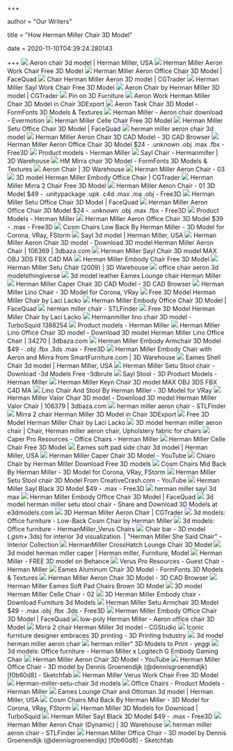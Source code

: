 +++
        
author = "Our Writers"
        
title = "How Herman Miller Chair 3D Model"
        
date = 2020-11-10T04:39:24.280143
        
+++
[ ![](https://media.designconnected.com/vfs/0f0aa92826c215890a53d7369269a917_1180/17d8a9cec29c7a8a0e2b81728f529438.jpg)](https://media.designconnected.com/vfs/0f0aa92826c215890a53d7369269a917_1180/17d8a9cec29c7a8a0e2b81728f529438.jpg) Aeron chair 3d model | Herman Miller, USA
[ ![](https://www.renderhub.com/renderhub/herman-miller-aeron-work-chair/herman-miller-aeron-work-chair-01.jpg)](https://www.renderhub.com/renderhub/herman-miller-aeron-work-chair/herman-miller-aeron-work-chair-01.jpg) Herman Miller Aeron Work Chair Free 3D Model
[ ![](http://cdn.shopify.com/s/files/1/2343/6313/products/Herman-Miller-Aeron-Office-Chair-1_1024x1024.jpg?v=1571718501)](http://cdn.shopify.com/s/files/1/2343/6313/products/Herman-Miller-Aeron-Office-Chair-1_1024x1024.jpg?v=1571718501) Herman Miller Aeron Office Chair 3D Model | FaceQuad
[ ![](https://img1.cgtrader.com/items/1013011/95ea3a2052/chair-herman-miller-aeron-3d-model-max-fbx.jpg)](https://img1.cgtrader.com/items/1013011/95ea3a2052/chair-herman-miller-aeron-3d-model-max-fbx.jpg) Chair Herman Miller Aeron 3D model | CGTrader
[ ![](https://www.renderhub.com/renderhub/herman-miller-sayl-work-chair/herman-miller-sayl-work-chair-01.jpg)](https://www.renderhub.com/renderhub/herman-miller-sayl-work-chair/herman-miller-sayl-work-chair-01.jpg) Herman Miller Sayl Work Chair Free 3D Model
[ ![](https://img2.cgtrader.com/items/17413/7f286bd536/aeron-chair-by-herman-miller-3d-model-max-obj-fbx.jpg)](https://img2.cgtrader.com/items/17413/7f286bd536/aeron-chair-by-herman-miller-3d-model-max-obj-fbx.jpg) Aeron Chair by Herman Miller 3D model | CGTrader
[ ![](https://i.pinimg.com/originals/e5/bc/ed/e5bced4bdc3a66ab1361208c327e19fe.jpg)](https://i.pinimg.com/originals/e5/bc/ed/e5bced4bdc3a66ab1361208c327e19fe.jpg) Pin on 3D Furniture
[ ![](https://netrinoimages.s3.eu-west-2.amazonaws.com/2013/02/14/142144/69381/aeron_work_herman_miller_chair_3d_model_c4d_max_obj_fbx_ma_lwo_3ds_3dm_stl_725081_o.jpg)](https://netrinoimages.s3.eu-west-2.amazonaws.com/2013/02/14/142144/69381/aeron_work_herman_miller_chair_3d_model_c4d_max_obj_fbx_ma_lwo_3ds_3dm_stl_725081_o.jpg) Aeron Work Herman Miller Chair 3D Model in Chair 3DExport
[ ![](https://www.formfonts.com/files/1/4425/model-aeron-chair-herman-miller_FF_Model_ID4425_1_AeronHMPOSE.jpg)](https://www.formfonts.com/files/1/4425/model-aeron-chair-herman-miller_FF_Model_ID4425_1_AeronHMPOSE.jpg) Aeron Task Chair 3D Model - FormFonts 3D Models & Textures
[ ![](https://evermotion.org/files/download_images/herman-miller-aeron-chair_0_252.jpg)](https://evermotion.org/files/download_images/herman-miller-aeron-chair_0_252.jpg) Herman Miller - Aeron chair download - Evermotion
[ ![](https://www.renderhub.com/renderhub/herman-miller-celle-chair/herman-miller-celle-chair-01.jpg)](https://www.renderhub.com/renderhub/herman-miller-celle-chair/herman-miller-celle-chair-01.jpg) Herman Miller Celle Chair Free 3D Model
[ ![](http://cdn.shopify.com/s/files/1/2343/6313/products/Herman-Miller-Setu-Office-Chair-12_1024x1024.jpg?v=1571718501)](http://cdn.shopify.com/s/files/1/2343/6313/products/Herman-Miller-Setu-Office-Chair-12_1024x1024.jpg?v=1571718501) Herman Miller Setu Office Chair 3D Model | FaceQuad
[ ![](https://static.turbosquid.com/Preview/000242/786/8J/herman-miller-aeron-chair-3d-model_D.jpg)](https://static.turbosquid.com/Preview/000242/786/8J/herman-miller-aeron-chair-3d-model_D.jpg) herman miller aeron chair 3d model
[ ![](https://www.3dcadbrowser.com/th/1/122/122580.jpg)](https://www.3dcadbrowser.com/th/1/122/122580.jpg) Herman Miller Aeron Chair 3D CAD Model - 3D CAD Browser
[ ![](https://preview.free3d.com/img/2014/03/2279380702577296569/tm8v2rqt-900.jpg)](https://preview.free3d.com/img/2014/03/2279380702577296569/tm8v2rqt-900.jpg) Herman Miller Aeron Office Chair 3D Model $24 - .unknown .obj .max .fbx -  Free3D
[ ![](https://www.hermanmiller.com/content/dam/hmicom/app_assets/product_models/s/special_gaming_edition_aeron_chair/HMI_Special_Gaming_Edition_Aeron_Chair_mdl_c.jpg.rendition.480.360.jpg)](https://www.hermanmiller.com/content/dam/hmicom/app_assets/product_models/s/special_gaming_edition_aeron_chair/HMI_Special_Gaming_Edition_Aeron_Chair_mdl_c.jpg.rendition.480.360.jpg) Product models - Herman Miller
[ ![](https://3dwarehouse.sketchup.com/warehouse/v1.0/publiccontent/a1a642b9-c102-41a7-ab75-89cea0b276fc)](https://3dwarehouse.sketchup.com/warehouse/v1.0/publiccontent/a1a642b9-c102-41a7-ab75-89cea0b276fc) Sayl Chair - Hermanmiller | 3D Warehouse
[ ![](https://www.formfonts.com/files/1/16387/mirra-office-chair-from-herman-miller_FF_Model_ID16387_1_tn01.jpg)](https://www.formfonts.com/files/1/16387/mirra-office-chair-from-herman-miller_FF_Model_ID16387_1_tn01.jpg) HM Mirra chair 3D Model - FormFonts 3D Models & Textures
[ ![](https://3dwarehouse.sketchup.com/warehouse/v1.0/publiccontent/30c5ba96-f83d-46a3-83e6-16742e1d7676)](https://3dwarehouse.sketchup.com/warehouse/v1.0/publiccontent/30c5ba96-f83d-46a3-83e6-16742e1d7676) Aeron Chair | 3D Warehouse
[ ![](https://www.tornado-studios.com/sites/default/files/styles/slider_full/public/products/2083/gallery/herman_miller_aeron_chair_03_thumbnail_square_0000.jpg?itok=BRhUs62h)](https://www.tornado-studios.com/sites/default/files/styles/slider_full/public/products/2083/gallery/herman_miller_aeron_chair_03_thumbnail_square_0000.jpg?itok=BRhUs62h) Herman Miller Aeron Chair - 03
[ ![](https://img-new.cgtrader.com/items/312020/6b0117ecd0/herman-miller-embody-office-chair-3d-model-max-obj-fbx.jpg)](https://img-new.cgtrader.com/items/312020/6b0117ecd0/herman-miller-embody-office-chair-3d-model-max-obj-fbx.jpg) 3D model Herman Miller Embody Office Chair | CGTrader
[ ![](https://www.renderhub.com/renderhub/herman-miller-mirra-2-chair/herman-miller-mirra-2-chair-01.jpg)](https://www.renderhub.com/renderhub/herman-miller-mirra-2-chair/herman-miller-mirra-2-chair-01.jpg) Herman Miller Mirra 2 Chair Free 3D Model
[ ![](https://preview.free3d.com/img/2018/03/2206061652393068413/8qyhg2on-900.jpg)](https://preview.free3d.com/img/2018/03/2206061652393068413/8qyhg2on-900.jpg) Herman Miller Aeron Chair - 01 3D Model $49 - .unitypackage .upk .c4d .max  .ma .obj - Free3D
[ ![](https://cdn.shopify.com/s/files/1/2343/6313/products/Herman-Miller-Setu-Office-Chair-1_1200x1200.jpg?v=1571718501)](https://cdn.shopify.com/s/files/1/2343/6313/products/Herman-Miller-Setu-Office-Chair-1_1200x1200.jpg?v=1571718501) Herman Miller Setu Office Chair 3D Model | FaceQuad
[ ![](https://preview.free3d.com/img/2014/03/2279380702577296569/hty61y9z-900.jpg)](https://preview.free3d.com/img/2014/03/2279380702577296569/hty61y9z-900.jpg) Herman Miller Aeron Office Chair 3D Model $24 - .unknown .obj .max .fbx -  Free3D
[ ![](https://www.hermanmiller.com/content/dam/hmicom/app_assets/product_models/v/verus_chairs/verus_chair_suspension_back_height_adjustable_arms/HMI_Verus_Chair_Suspension_Back_Height_Adjustable_Arms_mdl_c.jpg.rendition.480.360.jpg)](https://www.hermanmiller.com/content/dam/hmicom/app_assets/product_models/v/verus_chairs/verus_chair_suspension_back_height_adjustable_arms/HMI_Verus_Chair_Suspension_Back_Height_Adjustable_Arms_mdl_c.jpg.rendition.480.360.jpg) Product Models - Herman Miller
[ ![](https://preview.free3d.com/img/2017/01/2174874984592180802/3i2axl2h-900.jpg)](https://preview.free3d.com/img/2017/01/2174874984592180802/3i2axl2h-900.jpg) Herman Miller Aeron Office Chair 3D Model $39 - .max - Free3D
[ ![](https://cgmood.com/storage/previews/11-2018/1146/1146-2.jpeg)](https://cgmood.com/storage/previews/11-2018/1146/1146-2.jpeg) Cosm Chairs Low Back By Herman Miller - 3D Model for Corona, VRay, FStorm
[ ![](https://media.designconnected.com/vfs/d32c143278c44684871f6b8bd1a89cba_1491/4269f7b87bfc559c070dc19e4643f35b.jpg)](https://media.designconnected.com/vfs/d32c143278c44684871f6b8bd1a89cba_1491/4269f7b87bfc559c070dc19e4643f35b.jpg) Sayl 3d model | Herman Miller, USA
[ ![](https://static.3dbaza.com/models/106369/863f3fb245324a318936c081.jpg)](https://static.3dbaza.com/models/106369/863f3fb245324a318936c081.jpg) Herman Miller Aeron Chair 3D model - Download 3D model Herman Miller Aeron  Chair | 106369 | 3dbaza.com
[ ![](https://img-new.cgtrader.com/items/2218884/72d56850ee/herman-miller-sayl-chair-3d-model-max-obj-3ds-fbx-c4d-ma.jpg)](https://img-new.cgtrader.com/items/2218884/72d56850ee/herman-miller-sayl-chair-3d-model-max-obj-3ds-fbx-c4d-ma.jpg) Herman Miller Sayl Chair 3D model MAX OBJ 3DS FBX C4D MA
[ ![](https://www.renderhub.com/renderhub/herman-miller-embody-chair/herman-miller-embody-chair-01.jpg)](https://www.renderhub.com/renderhub/herman-miller-embody-chair/herman-miller-embody-chair-01.jpg) Herman Miller Embody Chair Free 3D Model
[ ![](https://3dwarehouse.sketchup.com/warehouse/v1.0/publiccontent/4e16766a-c394-48de-bf49-49fcd22aeb83)](https://3dwarehouse.sketchup.com/warehouse/v1.0/publiccontent/4e16766a-c394-48de-bf49-49fcd22aeb83) Herman Miller Setu Chair (2009) | 3D Warehouse
[ ![](https://storage.googleapis.com/3d_model_images/815/8155977/aeron-chair-by-herman-miller-3d-model-l2DHnJPS_200.jpg)](https://storage.googleapis.com/3d_model_images/815/8155977/aeron-chair-by-herman-miller-3d-model-l2DHnJPS_200.jpg)  office chair aeron 3d modelsthingiverse
[ ![](http://www.3dklad.com/uploads/cache/data/catalog/1400762857_eames_lounge_1-3000x2000.jpg)](http://www.3dklad.com/uploads/cache/data/catalog/1400762857_eames_lounge_1-3000x2000.jpg) 3d model leather Eames Lounge chair Herman Miller
[ ![](https://www.3dcadbrowser.com/th/1/122/122582.jpg)](https://www.3dcadbrowser.com/th/1/122/122582.jpg) Herman Miller Caper Chair 3D CAD Model - 3D CAD Browser
[ ![](https://cgmood.com/storage/previews/03-2019/2410/2410-4432.jpeg)](https://cgmood.com/storage/previews/03-2019/2410/2410-4432.jpeg) Herman Miller Lino Chair - 3D Model for Corona, VRay
[ ![](https://cgtips.org/wp-content/uploads/2019/11/Free-3D-Model-Herman-Miller-Chair-by-Laci-Lacko-1.jpg)](https://cgtips.org/wp-content/uploads/2019/11/Free-3D-Model-Herman-Miller-Chair-by-Laci-Lacko-1.jpg) Free 3D Model Herman Miller Chair by Laci Lacko
[ ![](https://cdn.shopify.com/s/files/1/2343/6313/products/Herman-Miller-Embody-Office-Chair-10_1024x1024.jpg?v=1571718504)](https://cdn.shopify.com/s/files/1/2343/6313/products/Herman-Miller-Embody-Office-Chair-10_1024x1024.jpg?v=1571718504) Herman Miller Embody Office Chair 3D Model | FaceQuad
[ ![](https://storage.googleapis.com/3d_model_images/777/7775863/herman-miller-setu-chair-sDmDTPzC_200.jpg)](https://storage.googleapis.com/3d_model_images/777/7775863/herman-miller-setu-chair-sDmDTPzC_200.jpg) herman miller chair - STLFinder
[ ![](https://cgtips.org/wp-content/uploads/2019/11/Free-3D-Model-Herman-Miller-Chair-by-Laci-Lacko-2.jpg)](https://cgtips.org/wp-content/uploads/2019/11/Free-3D-Model-Herman-Miller-Chair-by-Laci-Lacko-2.jpg) Free 3D Model Herman Miller Chair by Laci Lacko
[ ![](https://static.turbosquid.com/Preview/2019/03/17__23_28_13/HermanMiller_LinoChair1.jpg7E18B214-9724-4A5D-BCCD-6FCE6D7E25E0Default.jpg)](https://static.turbosquid.com/Preview/2019/03/17__23_28_13/HermanMiller_LinoChair1.jpg7E18B214-9724-4A5D-BCCD-6FCE6D7E25E0Default.jpg) Hermanmiller lino chair 3D model - TurboSquid 1388254
[ ![](https://www.hermanmiller.com/content/dam/hmicom/app_assets/product_models/s/special_gaming_edition_sayl_chair/HMI_Special_Gaming_Edition_Sayl_Chair_mdl_c.jpg)](https://www.hermanmiller.com/content/dam/hmicom/app_assets/product_models/s/special_gaming_edition_sayl_chair/HMI_Special_Gaming_Edition_Sayl_Chair_mdl_c.jpg) Product models - Herman Miller
[ ![](https://static.3dbaza.com/models/34270/3fa56f4cefca425b97f094fb.jpg)](https://static.3dbaza.com/models/34270/3fa56f4cefca425b97f094fb.jpg) Herman Miller Lino Office Chair 3D model - Download 3D model Herman Miller  Lino Office Chair | 34270 | 3dbaza.com
[ ![](https://preview.free3d.com/img/2013/11/2188239076543432362/u1c1o3m2-900.jpg)](https://preview.free3d.com/img/2013/11/2188239076543432362/u1c1o3m2-900.jpg) Herman Miller Embody Armchair 3D Model $49 - .obj .fbx .3ds .max - Free3D
[ ![](https://3dwarehouse.sketchup.com/warehouse/v1.0/publiccontent/9d9dddd0-25f5-4520-8095-74db7a8cd247)](https://3dwarehouse.sketchup.com/warehouse/v1.0/publiccontent/9d9dddd0-25f5-4520-8095-74db7a8cd247) Herman Miller Embody Chair with Aeron and Mirra from SmartFurniture.com | 3D  Warehouse
[ ![](https://media.designconnected.com/vfs/1ad12c9fb55aeace23b180a3bb596794_1003/a8beb852f5f4e788879c882ce614e5b3.jpg)](https://media.designconnected.com/vfs/1ad12c9fb55aeace23b180a3bb596794_1003/a8beb852f5f4e788879c882ce614e5b3.jpg) Eames Shell Chair 3d model | Herman Miller, USA
[ ![](https://3dbrute.com/wp-content/uploads/2019/04/herman-miller-setu-stool.jpg)](https://3dbrute.com/wp-content/uploads/2019/04/herman-miller-setu-stool.jpg) Herman Miller Setu Stool chair - Download -3d Models Free -3dbrute
[ ![](https://www.hermanmiller.com/content/dam/hmicom/app_assets/product_models/s/sayl_stool/HMI_Sayl_Stool_mdl_c.jpg)](https://www.hermanmiller.com/content/dam/hmicom/app_assets/product_models/s/sayl_stool/HMI_Sayl_Stool_mdl_c.jpg) Sayl Stool - 3D Product Models - Herman Miller
[ ![](https://img2.cgtrader.com/items/2218845/63db63c626/herman-miller-keyn-chair-3d-model-max-obj-3ds-fbx-c4d-ma.jpg)](https://img2.cgtrader.com/items/2218845/63db63c626/herman-miller-keyn-chair-3d-model-max-obj-3ds-fbx-c4d-ma.jpg) Herman Miller Keyn Chair 3D model MAX OBJ 3DS FBX C4D MA
[ ![](https://cgmood.com/storage/previews/02-2020/14739/14739-30659.jpg)](https://cgmood.com/storage/previews/02-2020/14739/14739-30659.jpg) Lino Chair And Stool By Herman Miller - 3D Model for VRay
[ ![](https://static.3dbaza.com/models/106379/16cb8c0508cb44b6bc6f5e58.jpg)](https://static.3dbaza.com/models/106379/16cb8c0508cb44b6bc6f5e58.jpg) Herman Miller Valor Chair 3D model - Download 3D model Herman Miller Valor  Chair | 106379 | 3dbaza.com
[ ![](https://storage.googleapis.com/stlfinder/101/herman-miller-aeron-headrest-free-3d-print-model-T1R8eV3o_200.jpg)](https://storage.googleapis.com/stlfinder/101/herman-miller-aeron-headrest-free-3d-print-model-T1R8eV3o_200.jpg) herman miller aeron chair - STLFinder
[ ![](https://netrinoimages.s3.eu-west-2.amazonaws.com/2009/12/11/21309/214873/mirra_2_chair_herman_miller_3d_model_c4d_max_obj_fbx_ma_lwo_3ds_3dm_stl_2264035_o.jpg)](https://netrinoimages.s3.eu-west-2.amazonaws.com/2009/12/11/21309/214873/mirra_2_chair_herman_miller_3d_model_c4d_max_obj_fbx_ma_lwo_3ds_3dm_stl_2264035_o.jpg) Mirra 2 chair Herman Miller 3D Model in Chair 3DExport
[ ![](https://cgtips.org/wp-content/uploads/2019/11/Free-3D-Model-Herman-Miller-Chair-by-Laci-Lacko-3.jpg)](https://cgtips.org/wp-content/uploads/2019/11/Free-3D-Model-Herman-Miller-Chair-by-Laci-Lacko-3.jpg) Free 3D Model Herman Miller Chair by Laci Lacko
[ ![](https://i.pinimg.com/originals/87/4f/76/874f7684cb84fee972b5ded337156829.jpg)](https://i.pinimg.com/originals/87/4f/76/874f7684cb84fee972b5ded337156829.jpg) 3D model herman miller aeron chair | Chair, Herman miller aeron chair,  Upholstery fabric for chairs
[ ![](https://www.hermanmiller.com/content/dam/hmicom/app_assets/product_models/c/caper_multipurpose_chair/HMI_Caper_Multipurpose_Chair_mdl_c.jpg)](https://www.hermanmiller.com/content/dam/hmicom/app_assets/product_models/c/caper_multipurpose_chair/HMI_Caper_Multipurpose_Chair_mdl_c.jpg) Caper Pro Resources - Office Chairs - Herman Miller
[ ![](https://www.renderhub.com/renderhub/herman-miller-celle-chair/herman-miller-celle-chair-02.jpg)](https://www.renderhub.com/renderhub/herman-miller-celle-chair/herman-miller-celle-chair-02.jpg) Herman Miller Celle Chair Free 3D Model
[ ![](https://media.designconnected.com/vfs/4e6b42d061b1e91e94d6d9c0ad938ddd_1439/f290d7ef06a9fa29d750c582a8f1f9f6.jpg)](https://media.designconnected.com/vfs/4e6b42d061b1e91e94d6d9c0ad938ddd_1439/f290d7ef06a9fa29d750c582a8f1f9f6.jpg) Eames soft pad side chair 3d model | Herman Miller, USA
[ ![](https://i.ytimg.com/vi/3fNpWug0u2U/maxresdefault.jpg)](https://i.ytimg.com/vi/3fNpWug0u2U/maxresdefault.jpg) Herman Miller Caper Chair 3D Model - YouTube
[ ![](https://hum3d.com/wp-content/uploads/2016/04/19/Chiaro_chair_600_lq_0001.jpg)](https://hum3d.com/wp-content/uploads/2016/04/19/Chiaro_chair_600_lq_0001.jpg) Chiaro Chair by Herman Miller Download Free 3D models
[ ![](https://cgmood.com/storage/previews/11-2018/1149/1149-2.jpeg)](https://cgmood.com/storage/previews/11-2018/1149/1149-2.jpeg) Cosm Chairs Mid Back By Herman Miller - 3D Model for Corona, VRay, FStorm
[ ![](https://i.ytimg.com/vi/py0C3k5xih4/maxresdefault.jpg)](https://i.ytimg.com/vi/py0C3k5xih4/maxresdefault.jpg) Herman Miller Setu Stool chair 3D Model From CreativeCrash.com - YouTube
[ ![](https://preview.free3d.com/img/2013/07/1821850496890046190/5hmcp46i-900.jpg)](https://preview.free3d.com/img/2013/07/1821850496890046190/5hmcp46i-900.jpg) Herman Miller Sayl Black 3D Model $49 - .max - Free3D
[ ![](https://static.turbosquid.com/Preview/2014/05/18__06_48_27/Herman_Miller_Sayl_1.pngb432642d-c031-4fd2-a85f-0abbe0870e62Original.jpg)](https://static.turbosquid.com/Preview/2014/05/18__06_48_27/Herman_Miller_Sayl_1.pngb432642d-c031-4fd2-a85f-0abbe0870e62Original.jpg) herman miller sayl 3d max
[ ![](https://cdn.shopify.com/s/files/1/2343/6313/products/Herman-Miller-Embody-Office-Chair-13_1024x1024.jpg?v=1571718504)](https://cdn.shopify.com/s/files/1/2343/6313/products/Herman-Miller-Embody-Office-Chair-13_1024x1024.jpg?v=1571718504) Herman Miller Embody Office Chair 3D Model | FaceQuad
[ ![](http://www.e3dmodels.com/wp-content/3dmodels/furniture/3d-model-herman-miller-setu-stool-chair-715634.jpg)](http://www.e3dmodels.com/wp-content/3dmodels/furniture/3d-model-herman-miller-setu-stool-chair-715634.jpg) 3d model herman miller setu stool chair - Share and Download 3D Models at  e3dmodels.com
[ ![](https://img-new.cgtrader.com/items/1998976/260133f5fa/herman-miller-aeron-chair-3d-model-rigged-max-bip-obj-mtl-3ds-fbx-dae-mat.jpg)](https://img-new.cgtrader.com/items/1998976/260133f5fa/herman-miller-aeron-chair-3d-model-rigged-max-bip-obj-mtl-3ds-fbx-dae-mat.jpg) 3D Herman Miller Aeron Chair | CGTrader
[ ![](https://b4.3ddd.ru/media/cache/tuk_model_custom_filter_en/model_images/0000/0000/2658/2658526.5e0b6556d950e.jpeg)](https://b4.3ddd.ru/media/cache/tuk_model_custom_filter_en/model_images/0000/0000/2658/2658526.5e0b6556d950e.jpeg) 3d models: Office furniture - Low-Back Cosm Chair by Herman Miller
[ ![](https://b4.3ddd.ru/media/cache/tuk_model_custom_filter_en/model_images/0000/0000/2388/2388195.5c89289b6babd.jpeg)](https://b4.3ddd.ru/media/cache/tuk_model_custom_filter_en/model_images/0000/0000/2388/2388195.5c89289b6babd.jpeg) 3d models: Office furniture - HermanMiller_Verus Chairs
[ ![](https://storage3d.com/storage/2017.11/e152dea521bec00230b0a3497c364d92.jpg)](https://storage3d.com/storage/2017.11/e152dea521bec00230b0a3497c364d92.jpg) Chair bar - 3D model (*.gsm+*.3ds) for interior 3d visualization. | "Herman  Miller She Said Chair" - Interior Collection
[ ![](https://3dteamz.com/wp-content/uploads/edd/2018/10/HermanMiller-CrossHatch-Lounge-Chair-3D-Model.jpg)](https://3dteamz.com/wp-content/uploads/edd/2018/10/HermanMiller-CrossHatch-Lounge-Chair-3D-Model.jpg) HermanMiller CrossHatch Lounge Chair 3D Model
[ ![](https://i.pinimg.com/originals/e3/e5/e8/e3e5e84b0ffe26af63bb3625b5864fb7.jpg)](https://i.pinimg.com/originals/e3/e5/e8/e3e5e84b0ffe26af63bb3625b5864fb7.jpg) 3d model herman miller caper | Herman miller, Furniture, Model
[ ![](https://mir-s3-cdn-cf.behance.net/project_modules/max_1200/37408e72799495.5bf3fbb931704.jpg)](https://mir-s3-cdn-cf.behance.net/project_modules/max_1200/37408e72799495.5bf3fbb931704.jpg) Herman Miller - FREE 3D model on Behance
[ ![](https://www.hermanmiller.com/content/dam/hmicom/app_assets/product_models/v/verus_side_chairs/verus_side_chair_suspension_back_armless/HMI_Verus_Side_Chair_Suspension_Back_Armless_mdl_c.jpg)](https://www.hermanmiller.com/content/dam/hmicom/app_assets/product_models/v/verus_side_chairs/verus_side_chair_suspension_back_armless/HMI_Verus_Side_Chair_Suspension_Back_Armless_mdl_c.jpg) Verus Pro Resources - Guest Chair - Herman Miller
[ ![](https://www.formfonts.com/files/1/2365/eames-aluminum-chair-with-casters-herman-miller-management_ManagementChairEAMES2.jpg)](https://www.formfonts.com/files/1/2365/eames-aluminum-chair-with-casters-herman-miller-management_ManagementChairEAMES2.jpg) Eames Aluminum Chair 3D Model - FormFonts 3D Models & Textures
[ ![](https://www.3dcadbrowser.com/th/1/36/36021.jpg)](https://www.3dcadbrowser.com/th/1/36/36021.jpg) Herman Miller Aeron Chair 3D Model - 3D CAD Browser
[ ![](https://3dteamz.com/wp-content/uploads/2019/03/Herman-Miller-Eames-Soft-Pad-Chairs-Brown-3D-Model.jpg)](https://3dteamz.com/wp-content/uploads/2019/03/Herman-Miller-Eames-Soft-Pad-Chairs-Brown-3D-Model.jpg) Herman Miller Eames Soft Pad Chairs Brown 3D Model
[ ![](https://www.tornado-studios.com/sites/default/files/styles/slider_full/public/products/1795/gallery/herman_miller_celle_chair_02_thumbnail_square_0000.jpg?itok=kvVc4BjF)](https://www.tornado-studios.com/sites/default/files/styles/slider_full/public/products/1795/gallery/herman_miller_celle_chair_02_thumbnail_square_0000.jpg?itok=kvVc4BjF) 3D model Herman Miller Celle Chair - 02
[ ![](https://www.3dfurniture.net/media/catalog/product/cache/1/image/2bcdf036ed5a60c5e1f92bca7ee9de9b/h/e/herman_miller_embody_chair2.jpg)](https://www.3dfurniture.net/media/catalog/product/cache/1/image/2bcdf036ed5a60c5e1f92bca7ee9de9b/h/e/herman_miller_embody_chair2.jpg) 3D Herman Miller Embody chair - Download Furniture 3d Models
[ ![](https://preview.free3d.com/img/2013/11/1876172812947818040/3numjtqe-900.jpg)](https://preview.free3d.com/img/2013/11/1876172812947818040/3numjtqe-900.jpg) Herman Miller Setu Armchair 3D Model $49 - .max .obj .fbx .3ds - Free3D
[ ![](https://cdn.shopify.com/s/files/1/2343/6313/products/Herman-Miller-Embody-Office-Chair-7_1024x1024.jpg?v=1571718504)](https://cdn.shopify.com/s/files/1/2343/6313/products/Herman-Miller-Embody-Office-Chair-7_1024x1024.jpg?v=1571718504) Herman Miller Embody Office Chair 3D Model | FaceQuad
[ ![](https://img1.cgtrader.com/items/2530331/ecfdc1bafc/herman-miller-aeron-office-chair-3d-model-3d-model-low-poly-max-obj-3ds-fbx-ma-skp.jpg)](https://img1.cgtrader.com/items/2530331/ecfdc1bafc/herman-miller-aeron-office-chair-3d-model-3d-model-low-poly-max-obj-3ds-fbx-ma-skp.jpg) low-poly Herman Miller - Aeron office chair 3D Model
[ ![](https://www.cgstudio.com/imgd/l/81/5dc16957700ae0802e8b4567/5841-mirra-2-chair-herman-miller.jpg)](https://www.cgstudio.com/imgd/l/81/5dc16957700ae0802e8b4567/5841-mirra-2-chair-herman-miller.jpg) Mirra 2 chair Herman Miller 3d model - CGStudio
[ ![](https://3dprintingindustry.com/wp-content/uploads/2016/07/15.png)](https://3dprintingindustry.com/wp-content/uploads/2016/07/15.png) Iconic furniture designer embraces 3D printing - 3D Printing Industry
[ ![](https://static.turbosquid.com/Preview/000302/554/XQ/3d-model-herman-miller-aeron-chair_D.jpg)](https://static.turbosquid.com/Preview/000302/554/XQ/3d-model-herman-miller-aeron-chair_D.jpg) 3d model herman miller aeron chair
[ ![](https://img1.yeggi.com/images_q/2918396/stl-file-herman-miller-aeron-headrest-%E3-)](https://img1.yeggi.com/images_q/2918396/stl-file-herman-miller-aeron-headrest-%E3-) herman miller" 3D Models to Print - yeggi
[ ![](https://b4.3ddd.ru/media/cache/tuk_model_custom_filter_en/model_images/0000/0000/2975/2975342.5f2bacb4535fa.jpeg)](https://b4.3ddd.ru/media/cache/tuk_model_custom_filter_en/model_images/0000/0000/2975/2975342.5f2bacb4535fa.jpeg) 3d models: Office furniture - Herman Miller x Logitech G Embody Gaming Chair
[ ![](https://i.ytimg.com/vi/Btz_m1vP8lo/maxresdefault.jpg)](https://i.ytimg.com/vi/Btz_m1vP8lo/maxresdefault.jpg) Herman Miller Aeron Chair 3D Model - YouTube
[ ![](https://media.sketchfab.com/models/f0b60d8c6dc0444ca9429b128d78f012/fallbacks/7183c1330a8c45348cb28e0a1ef234e2/140023a88ae44a5482d21aaacbbc287b.jpeg)](https://media.sketchfab.com/models/f0b60d8c6dc0444ca9429b128d78f012/fallbacks/7183c1330a8c45348cb28e0a1ef234e2/140023a88ae44a5482d21aaacbbc287b.jpeg) Herman Miller Office Chair - 3D model by Dennis Groenendijk  (@dennisgroenendijk) [f0b60d8] - Sketchfab
[ ![](https://www.renderhub.com/renderhub/herman-miller-verus-work-chair/herman-miller-verus-work-chair-01.jpg)](https://www.renderhub.com/renderhub/herman-miller-verus-work-chair/herman-miller-verus-work-chair-01.jpg) Herman Miller Verus Work Chair Free 3D Model
[ ![](https://previews.3dmdb.com/preview_2_175822_Cam_1.RGB_color.0000_preview.jpgeb3760d5-aa30-4ed0-9928-4b29b0_hNs0mab.jpg)](https://previews.3dmdb.com/preview_2_175822_Cam_1.RGB_color.0000_preview.jpgeb3760d5-aa30-4ed0-9928-4b29b0_hNs0mab.jpg) Herman-miller-setu-chair 3d models
[ ![](https://www.hermanmiller.com/content/dam/hmicom/app_assets/product_models/v/verus_chairs/verus_chair_polymer_back_fixed_arms/HMI_Verus_Chair_Polymer_Back_Fixed_Arms_mdl_c.jpg)](https://www.hermanmiller.com/content/dam/hmicom/app_assets/product_models/v/verus_chairs/verus_chair_polymer_back_fixed_arms/HMI_Verus_Chair_Polymer_Back_Fixed_Arms_mdl_c.jpg) Office Chairs - Product Models - Herman Miller
[ ![](https://media.designconnected.com/vfs/4901c7a7be36d69edcf0404f85f639b4_1143/1659613263b877ebd7be1a6f49bc66c4.jpg)](https://media.designconnected.com/vfs/4901c7a7be36d69edcf0404f85f639b4_1143/1659613263b877ebd7be1a6f49bc66c4.jpg) Eames Lounge Chair and Ottoman 3d model | Herman Miller, USA
[ ![](https://cgmood.com/storage/previews/11-2018/1149/1149-3.jpeg)](https://cgmood.com/storage/previews/11-2018/1149/1149-3.jpeg) Cosm Chairs Mid Back By Herman Miller - 3D Model for Corona, VRay, FStorm
[ ![](https://static.turbosquid.com/Preview/2015/10/17__02_27_33/1a.jpg54ff7130-ec98-4dcd-b72a-7b316d8ee0bcRes300.jpg)](https://static.turbosquid.com/Preview/2015/10/17__02_27_33/1a.jpg54ff7130-ec98-4dcd-b72a-7b316d8ee0bcRes300.jpg) Herman Miller 3D Models for Download | TurboSquid
[ ![](https://preview.free3d.com/img/2013/07/1821850496890046190/y190orm3-900.jpg)](https://preview.free3d.com/img/2013/07/1821850496890046190/y190orm3-900.jpg) Herman Miller Sayl Black 3D Model $49 - .max - Free3D
[ ![](https://3dwarehouse.sketchup.com/warehouse/v1.0/publiccontent/9b75d18d-32b1-457f-bd64-b69793fd5f9f)](https://3dwarehouse.sketchup.com/warehouse/v1.0/publiccontent/9b75d18d-32b1-457f-bd64-b69793fd5f9f) Herman Miller Aeron Chair (Dynamic) | 3D Warehouse
[ ![](https://storage.googleapis.com/stlfinder/74/herman-miller-setu-chair-max-2010-2011-3d-model-1Y5UbWZk_200.jpg)](https://storage.googleapis.com/stlfinder/74/herman-miller-setu-chair-max-2010-2011-3d-model-1Y5UbWZk_200.jpg) herman miller aeron chair - STLFinder
[ ![](https://media.sketchfab.com/models/f0b60d8c6dc0444ca9429b128d78f012/thumbnails/65276744fa544cd682322ffbac55d322/34627e1b06dc4689ad93b4e431ebd325.jpeg)](https://media.sketchfab.com/models/f0b60d8c6dc0444ca9429b128d78f012/thumbnails/65276744fa544cd682322ffbac55d322/34627e1b06dc4689ad93b4e431ebd325.jpeg) Herman Miller Office Chair - 3D model by Dennis Groenendijk  (@dennisgroenendijk) [f0b60d8] - Sketchfab
